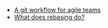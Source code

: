 - [A git workflow for agile teams](http://reinh.com/blog/2009/03/02/a-git-workflow-for-agile-teams.html)
- [What does rebasing do?](http://infinitemonkeys.influitive.com/a-simple-explanation-for-git-rebase/)
